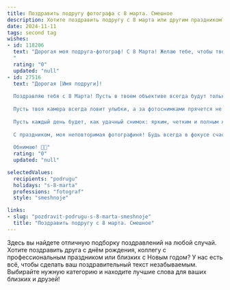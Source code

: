 ```yaml
---
title: Поздравить подругу фотографа с 8 марта. Смешное
description: Хотите поздравить подругу с 8 марта или другим праздником? Наш ИИ создаст незабываемое поздравление, а вы обязательно выделитесь среди других.  
date: 2024-11-11
tags: second tag
wishes:
- id: 118206
  text: "Дорогая моя подруга-фотограф! С 8 Марта! Желаю тебе, чтобы твой объектив всегда ловил только лучшие моменты, а фотоаппарат никогда не разряжался в самый ответственный момент (в отличие от тебя после вечеринки). Пусть в твоей жизни будет столько же ярких красок, сколько на твоих снимках, а заказов – столько, сколько звёзд на небе (или, хотя бы, сколько лайков под твоими фото)!  Пусть твой фотошоп будет всегда под рукой, а вдохновение – безлимитным! С праздником!
  "
  rating: "0"
  updated: "null"
- id: 27516
  text: "Дорогая [Имя подруги]!
  
  Поздравляю тебя с 8 Марта! Пусть в твоем объективе всегда будут только самые яркие моменты, а в жизни — только успешные кадры! Желаю, чтобы с каждой новой фотосессией твои идеи становились всё более креативными, а модельный опыт — бесконечным!
  
  Пусть твоя камера всегда ловит улыбки, а за фотоснимками прячется не только хороший свет, но и светлые эмоции! Не забывай — в каждом мгновении есть своя история, и ты — мастер их рассказывать!
  
  Пусть каждый день будет, как удачный снимок: ярким, четким и полным жизни. А если вдруг что-то пойдёт не так — просто надай немного контраста и обрежь лишние заботы.
  
  С праздником, моя неповторимая фотографиня! Будь всегда в фокусе счастья и любви!
  
  Обнимаю! 📸🌸"
  rating: "0"
  updated: "null"

selectedValues:
  recipients: "podrugu"
  holidays: "s-8-marta"
  professions: "fotograf"
  style: "smeshnoje"

links:
- slug: "pozdravit-podrugu-s-8-marta-smeshnoje"
  title: "Поздравить подругу с 8 марта. Смешное"
---
```


Здесь вы найдете отличную подборку поздравлений на любой случай.
Хотите поздравить друга с днём рождения, коллегу с профессиональным праздником или близких с Новым годом? У нас есть всё, чтобы сделать ваш поздравительный текст незабываемым. Выбирайте нужную категорию и находите лучшие слова для ваших близких и друзей!
